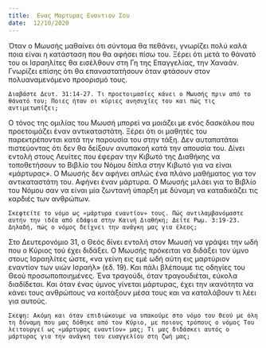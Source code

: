 ```yaml
---
title:  Ενας Μαρτυρας Εναντιον Σου
date:  12/10/2020
---
```


Όταν ο Μωυσής μαθαίνει ότι σύντομα θα πεθάνει, γνωρίζει πολύ καλά ποια είναι η κατάσταση που θα αφήσει πίσω του. Ξέρει ότι μετά το θάνατό του οι Ισραηλίτες θα εισέλθουν στη Γη της Επαγγελίας, την Χαναάν. Γνωρίζει επίσης ότι θα επαναστατήσουν όταν φτάσουν στον πολυαναμενόμενο προορισμό τους.

`Διαβάστε Δευτ. 31:14-27. Τι προετοιμασίες κάνει ο Μωυσής πριν από το θάνατό του; Ποιες ήταν οι κύριες ανησυχίες του και πώς τις αντιμετωπίζει;`

Ο τόνος της ομιλίας του Μωυσή μπορεί να μοιάζει με ενός δασκάλου που προετοιμάζει έναν αντικαταστάτη. Ξέρει ότι οι μαθητές του παρεκτρέπονται κατά την παρουσία του στην τάξη. Δεν αυταπατάται πιστεύοντας ότι δεν θα δείξουν ανυπακοή κατά την απουσία του. Δίνει εντολή στους Λευίτες που έφεραν την Κιβωτό της Διαθήκης να τοποθετήσουν το Βιβλίο του Νόμου δίπλα στην Κιβωτό για να είναι «μάρτυρας». Ο Μωυσής δεν αφήνει απλώς ένα πλάνο μαθήματος για τον αντικαταστάτη του. Αφήνει έναν μάρτυρα. Ο Μωυσής μιλάει για το Βιβλίο του Νόμου σαν να είναι μία ζωντανή ύπαρξη με δύναμη να καταδικάζει τις καρδιές των ανθρώπων.

`Σκεφτείτε το νόμο ως «μάρτυρα εναντίον» τους. Πώς αντιλαμβανόμαστε αυτήν την ιδέα από εδάφια στην Καινή Διαθήκη; Δείτε Ρωμ. 3:19-23. Δηλαδή, πώς ο νόμος δείχνει την ανάγκη μας για έλεος;`

Στο Δευτερονόμιο 31, ο Θεός δίνει εντολή στον Μωυσή να γράψει την ωδή που ο Κύριος τού έχει διδάξει. Ο Μωυσής πρόκειται να διδάξει τον ύμνο στους Ισραηλίτες ώστε, «να γείνη εις εμέ ωδή αύτη εις μαρτύριον εναντίον των υιών Ισραήλ» (εδ. 19). Και πάλι βλέπουμε τις οδηγίες του Θεού προσωποποιημένες. Ένα τραγούδι, όταν τραγουδιέται, εύκολα διαδίδεται. Και όταν ένας ύμνος γίνεται μάρτυρας, έχει την ικανότητα να κάνει τους ανθρώπους να κοιτάξουν μέσα τους και να καταλάβουν τι λέει για αυτούς.

`Σκεψη: Ακόμη και όταν επιδιώκουμε να υπακούμε στο νόμο του Θεού με όλη τη δύναμη που μας δόθηκε από τον Κύριο, με ποιους τρόπους ο νόμος Του λειτουργεί ως «μάρτυρας εναντίον» μας; Τι μας διδάσκει αυτός ο μάρτυρας για την ανάγκη του ευαγγελίου στη ζωή μας;`